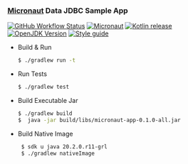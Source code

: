 ### [Micronaut](https://micronaut.io/index.html) Data JDBC Sample App

[![GitHub Workflow Status][shieldio_img]][gha_url] 
[![Micronaut][mnaut_img]][mnaut_jar] 
[![Kotlin release][kt_img]][kt_url] 
[![OpenJDK Version][java_img]][java_url] 
[![Style guide][sty_img]][sty_url]

 * Build & Run
     ```bash        
     $ ./gradlew run -t
     ```
 * Run Tests
     ```bash
     $ ./gradlew test
     ```
 * Build Executable Jar
     ```bash
     $ ./gradlew build 
     $  java -jar build/libs/micronaut-app-0.1.0-all.jar  
     ```

 * Build Native Image
     ```bash
      $ sdk u java 20.2.0.r11-grl
      $ ./gradlew nativeImage 
     ```
   
[java_url]: https://jdk.java.net/
[java_img]: https://img.shields.io/badge/OpenJDK-jdk--11-red?logo=java&style=for-the-badge&logoColor=red

[kt_url]: https://github.com/JetBrains/kotlin/releases/latest
[kt_img]: https://img.shields.io/github/release/JetBrains/kotlin.svg?label=Kotlin&logo=kotlin&style=for-the-badge

[sty_url]: https://kotlinlang.org/docs/reference/coding-conventions.html
[sty_img]: https://img.shields.io/badge/style-Kotlin--Official-40c4ff.svg?style=for-the-badge&logo=kotlin&logoColor=40c4ff 

[mnaut_mvn]: https://search.maven.org/search?q=g:io.micronaut
[mnaut_jar]: https://search.maven.org/remote_content?g=io.micronaut&a=micronaut-http-server-netty&v=LATEST
[mnaut_img]: https://img.shields.io/maven-central/v/io.micronaut/micronaut-runtime?color=orange&label=micronaut&logo=apache-rocketmq&logoColor=orange&style=for-the-badge

[gha_url]: https://github.com/sureshg/micronaut-app/actions
[gha_img]: https://github.com/sureshg/micronaut-app/workflows/Gradle%20Build/badge.svg?branch=master                         
[shieldio_img]: https://img.shields.io/github/workflow/status/sureshg/micronaut-app/Gradle%20Build?color=green&label=Build&logo=Github-Actions&logoColor=green&style=for-the-badge
